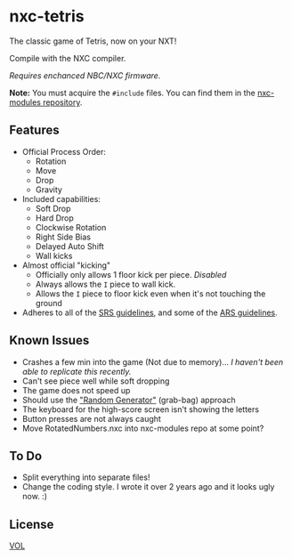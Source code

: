 nxc-tetris
==========

The classic game of Tetris, now on your NXT!

Compile with the NXC compiler.

*Requires enchanced NBC/NXC firmware.*

**Note:** You must acquire the `#include` files. You can find them in the [nxc-modules repository](https://github.com/ArtskydJ/nxc-modules).

## Features

- Official Process Order:
	- Rotation
	- Move
	- Drop
	- Gravity
- Included capabilities:
	- Soft Drop
	- Hard Drop
	- Clockwise Rotation
	- Right Side Bias
	- Delayed Auto Shift
	- Wall kicks
- Almost official "kicking"
	- Officially only allows 1 floor kick per piece. *Disabled*
	- Always allows the `I` piece to wall kick.
	- Allows the `I` piece to floor kick even when it's not touching the ground
- Adheres to all of the [SRS guidelines](http://tetris.wikia.com/wiki/SRS), and some of the [ARS guidelines](http://tetris.wikia.com/wiki/ARS).

## Known Issues

- Crashes a few min into the game (Not due to memory)... *I haven't been able to replicate this recently.*
- Can't see piece well while soft dropping
- The game does not speed up
- Should use the ["Random Generator"](https://tetris.fandom.com/wiki/Random_Generator) (grab-bag) approach
- The keyboard for the high-score screen isn't showing the letters
- Button presses are not always caught
- Move RotatedNumbers.nxc into nxc-modules repo at some point?

## To Do

- Split everything into separate files!
- Change the coding style. I wrote it over 2 years ago and it looks ugly now. :)

## License

[VOL](http://veryopenlicense.com)
